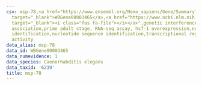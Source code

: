 ```yaml
---
csv: msp-78,<a href="https://www.ensembl.org/Homo_sapiens/Gene/Summary?db=core;g=WBGene00003465"
  target="_blank">WBGene00003465</a>,<a href="https://www.ncbi.nlm.nih.gov/pubmed/30894454"
  target="_blank"><i class="fas fa-file"></i></a>",genetic interference,functional
  association,prime adult stage, RNA-seq assay, hsf-1 overexpression,nucleotide sequence
  identification,nucleotide sequence identification,transcriptional regulation,up-regulates
  activity
data_alias: msp-78
data_id: WBGene00003465
data_numevidence: 1
data_species: Caenorhabditis elegans
data_taxid: '6239'
title: msp-78
---
```

